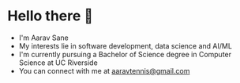 # Hello there :wave: 
* I'm Aarav Sane
* My interests lie in software development, data science and AI/ML
* I'm currently pursuing a Bachelor of Science degree in Computer Science at UC Riverside
* You can connect with me at <a href="mailto:aaravtennis@gmail.com" target="_blank">aaravtennis@gmail.com</a>

<!--<img align="center" style="padding:0" src="https://github-readme-stats.vercel.app/api?username=skyguy-netizen&show_icons=true&count_private=true&include_all_commits=true&hide_border=true&theme=gruvbox" alt="Aarav's Github Stats"><img align="center" style="padding:0" src="https://github-readme-stats.vercel.app/api/top-langs/?username=skyguy-netizen&layout=compact&hide_border=true&bg_color=0D1117&text_color=F0F6FC" alt="Aarav's Github Languages">
<!-- 
[comment]: # [![willianrod's wakatime stats](https://github-readme-stats.vercel.app/api/wakatime?username=skyguynetizen)](https://github.com/skyguy-netizen/github-readme-stats) -->
